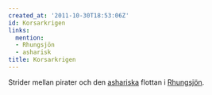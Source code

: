 ```yaml
---
created_at: '2011-10-30T18:53:06Z'
id: Korsarkrigen
links:
  mention:
  - Rhungsjön
  - asharisk
title: Korsarkrigen
---
```


Strider mellan pirater och den [ashariska] flottan i [Rhungsjön].

  [ashariska]: asharisk
  [Rhungsjön]: Rhungsjön
